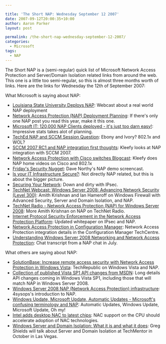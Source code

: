 ```yaml
---

title: 'The Short NAP: Wednesday September 12 2007'
date: 2007-09-12T20:00:35+10:00
author: Aaron Parker
layout: post

permalink: /the-short-nap-wednesday-september-12-2007/
categories:
  - Microsoft
tags:
  - NAP
---
```

The Short NAP is a (semi-regular) quick list of Microsoft Network Access Protection and Server/Domain Isolation related links from around the web. This one is a little too semi-regular, so this is almost three months worth of links. Here are the links for Wednesday the 12th of September 2007:

What Microsoft is saying about NAP:

  * [Louisiana State University Deploys NAP](https://www119.livemeeting.com/cc/mseventsbmo/view?id=1032344626&pw=8388166E): Webcast about a real world NAP deployment
  * [Network Access Protection (NAP) Deployment Planning](http://blogs.technet.com/nap/archive/2007/07/28/network-access-protection-deployment-planning.aspx): If there's only one NAP post you read this year, make it this one.
  * [Microsoft IT: 120,000 NAP Clients deployed - it's just too darn easy!](http://blogs.technet.com/nap/archive/2007/08/13/microsoft-it-120-000-nap-clients-deployed-it-s-just-too-darn-easy.aspx): Impressive stats takes alot of planning.
  * [TechEd NAP and SCCM Session Question](http://blogs.technet.com/mkleef/archive/2007/08/10/teched-nap-and-sccm-session-question.aspx): Ebony and Ivory? 802.1x and WOL?
  * [SCCM 2007 RC1 and NAP integration first thoughts](http://blogs.technet.com/mkleef/archive/2007/07/24/sccm-2007-rc1-and-nap-integration-first-thoughts.aspx): Kleefy looks at NAP integration with SCCM 2007.
  * [Network Access Protection with Cisco switches Blogcast](http://blogs.technet.com/mkleef/archive/2007/09/03/network-access-protection-with-cisco-switches-blogcast.aspx): Kleefy does NAP home videos on Cisco and 802.1x
  * [Friday's Security Nugget](http://blogs.technet.com/daven/archive/2007/09/07/friday-s-security-nugget.aspx): Dave Northy's NAP demo screencast.
  * [Is your IT Infrastructure Secure?](http://www.microsoft.com/emea/itsshowtime/sessionh.aspx?videoid=472): Not directly NAP related, but this is about the bigger picture.
  * [Securing Your Network](http://www.microsoft.com/emea/itsshowtime/sessionh.aspx?videoid=473): Down and dirty with IPsec.
  * [TechNet Webcast: Windows Server 2008: Advancing Network Security (Level 300)](http://msevents.microsoft.com/CUI/WebCastEventDetails.aspx?culture=en-US&EventID=1032336319&CountryCode=US): Amith Krishnan and Ian Hameroff on Windows Firewall with Advanced Security, Server and Domain Isolation, and NAP.
  * [TechNet Radio - Network Access Protection (NAP) for Windows Server 2008](http://www.microsoft.com/technet/community/tnradio/archive/july172007.mspx): More Amith Krishnan on NAP on TechNet Radio.
  * [Internet Protocol Security Enforcement in the Network Access Protection Platform](http://www.microsoft.com/downloads/details.aspx?FamilyID=144cc69f-790f-4f52-8846-3f3b8584d7cd&DisplayLang=en): Updated whitepaper on IPsec and NAP.
  * [Network Access Protection in Configuration Manager](http://technet.microsoft.com/en-us/library/bb693725.aspx): Network Access Protection integration details in the Configuration Manager TechCentre.
  * [Understanding Windows Server 2008 Networking and Network Access Protection](http://www.microsoft.com/technet/community/chats/trans/network/07_0716_tn_nap.mspx): Chat transcript from a NAP chat in July.

What others are saying about NAP:

  * [SolutionBase: Increase remote access security with Network Access Protection in Windows Vista](http://articles.techrepublic.com.com/2415-1009_11-157311.html?tag=nl.e102): TechRepublic on Windows Vista and NAP.
  * [Collection of published Vista SP1 API changes from MSDN](http://www.istartedsomething.com/20070722/vista-sp1-api-msdn-library/): Long details API changes coming in Windows Vista SP1, including those that will match NAP in Windows Server 2008.
  * [Windows Server 2008 NAP (Network Access Protection) infrastructure](http://4sysops.com/archives/windows-server-2008-nap-network-access-protection-infrastructure/): 4sysops's introduction to NAP.
  * [Windows Update, Microsoft Update, Automatic Updates - Microsoft's confusing terminology and NAP](http://4sysops.com/archives/windows-update-microsoft-update-automatic-updates-microsoft%e2%80%99s-confusing-terminology-and-network-access-protection-nap/): Automatic Updates, Windows Update, Microsoft Update, Oh my!
  * [Intel adds desktop NAC to latest chips](http://www.infoworld.com/article/07/08/27/Intel-gets-the-desktop-NAC_1.html): NAC support on the CPU should accelerate adoption of NAC technologies.
  * [Windows Server and Domain Isolation: What it is and what it does](http://www.realtime-windowsserver.com/tips_tricks/2007/08/server_domain_isolation_what_i.htm): Greg Shields will talk about Server and Domain Isolation at TechMentor in October in Las Vegas.